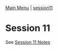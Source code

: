 [Main Menu](../../sessions/README.md) | [session11](../session11/) 

# Session 11 

See [Session 11 Notes](../session11/docs/sessionNotes.md)